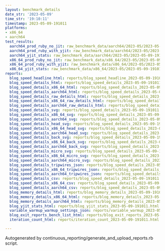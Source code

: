 ```yaml
---
layout: benchmark_details
date_str: '2023-05-09'
time_str: '19:10:11'
timestamp: 2023-05-09-191011
platforms:
- x86_64
- aarch64
test_results:
  aarch64_prod_ruby_no_jit: raw_benchmark_data/aarch64/2023-05/2023-05-09-191011_basic_benchmark_aarch64_prod_ruby_no_jit.json
  aarch64_prod_ruby_with_yjit: raw_benchmark_data/aarch64/2023-05/2023-05-09-191011_basic_benchmark_aarch64_prod_ruby_with_yjit.json
  aarch64_yjit_stats: raw_benchmark_data/aarch64/2023-05/2023-05-09-191011_basic_benchmark_aarch64_yjit_stats.json
  x86_64_prod_ruby_no_jit: raw_benchmark_data/x86_64/2023-05/2023-05-09-191011_basic_benchmark_x86_64_prod_ruby_no_jit.json
  x86_64_prod_ruby_with_yjit: raw_benchmark_data/x86_64/2023-05/2023-05-09-191011_basic_benchmark_x86_64_prod_ruby_with_yjit.json
  x86_64_yjit_stats: raw_benchmark_data/x86_64/2023-05/2023-05-09-191011_basic_benchmark_x86_64_yjit_stats.json
reports:
  blog_speed_headline_html: reports/blog_speed_headline_2023-05-09-191011.html
  blog_speed_details_html: reports/blog_speed_details_2023-05-09-191011.html
  blog_speed_details_x86_64_html: reports/blog_speed_details_2023-05-09-191011.x86_64.html
  blog_speed_details_aarch64_html: reports/blog_speed_details_2023-05-09-191011.aarch64.html
  blog_speed_details_raw_details_html: reports/blog_speed_details_2023-05-09-191011.raw_details.html
  blog_speed_details_x86_64_raw_details_html: reports/blog_speed_details_2023-05-09-191011.x86_64.raw_details.html
  blog_speed_details_aarch64_raw_details_html: reports/blog_speed_details_2023-05-09-191011.aarch64.raw_details.html
  blog_speed_details_svg: reports/blog_speed_details_2023-05-09-191011.svg
  blog_speed_details_x86_64_svg: reports/blog_speed_details_2023-05-09-191011.x86_64.svg
  blog_speed_details_aarch64_svg: reports/blog_speed_details_2023-05-09-191011.aarch64.svg
  blog_speed_details_head_svg: reports/blog_speed_details_2023-05-09-191011.head.svg
  blog_speed_details_x86_64_head_svg: reports/blog_speed_details_2023-05-09-191011.x86_64.head.svg
  blog_speed_details_aarch64_head_svg: reports/blog_speed_details_2023-05-09-191011.aarch64.head.svg
  blog_speed_details_back_svg: reports/blog_speed_details_2023-05-09-191011.back.svg
  blog_speed_details_x86_64_back_svg: reports/blog_speed_details_2023-05-09-191011.x86_64.back.svg
  blog_speed_details_aarch64_back_svg: reports/blog_speed_details_2023-05-09-191011.aarch64.back.svg
  blog_speed_details_micro_svg: reports/blog_speed_details_2023-05-09-191011.micro.svg
  blog_speed_details_x86_64_micro_svg: reports/blog_speed_details_2023-05-09-191011.x86_64.micro.svg
  blog_speed_details_aarch64_micro_svg: reports/blog_speed_details_2023-05-09-191011.aarch64.micro.svg
  blog_speed_details_tripwires_json: reports/blog_speed_details_2023-05-09-191011.tripwires.json
  blog_speed_details_x86_64_tripwires_json: reports/blog_speed_details_2023-05-09-191011.x86_64.tripwires.json
  blog_speed_details_aarch64_tripwires_json: reports/blog_speed_details_2023-05-09-191011.aarch64.tripwires.json
  blog_speed_details_csv: reports/blog_speed_details_2023-05-09-191011.csv
  blog_speed_details_x86_64_csv: reports/blog_speed_details_2023-05-09-191011.x86_64.csv
  blog_speed_details_aarch64_csv: reports/blog_speed_details_2023-05-09-191011.aarch64.csv
  blog_memory_details_html: reports/blog_memory_details_2023-05-09-191011.html
  blog_memory_details_x86_64_html: reports/blog_memory_details_2023-05-09-191011.x86_64.html
  blog_memory_details_aarch64_html: reports/blog_memory_details_2023-05-09-191011.aarch64.html
  blog_yjit_stats_html: reports/blog_yjit_stats_2023-05-09-191011.html
  variable_warmup_warmup_settings_json: reports/variable_warmup_2023-05-09-191011.warmup_settings.json
  blog_exit_reports_bench_list_html: reports/blog_exit_reports_2023-05-09-191011.bench_list.html
  iteration_count_html: reports/iteration_count_2023-05-09-191011.html

---
```

Autogenerated by continuous_reporting/generate_and_upload_reports.rb script.
